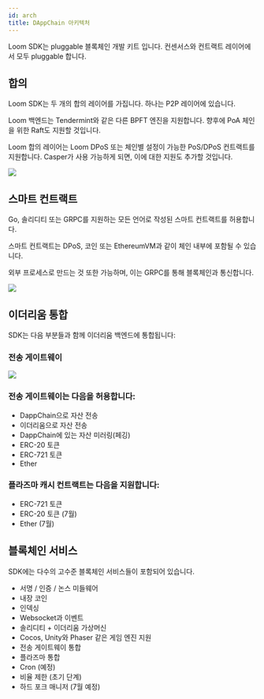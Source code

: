 ```yaml
---
id: arch
title: DAppChain 아키텍처
---
```

Loom SDK는 pluggable 블록체인 개발 키트 입니다. 컨센서스와 컨트랙트 레이어에서 모두 pluggable 합니다.

## 합의

Loom SDK는 두 개의 합의 레이어를 가집니다. 하나는 P2P 레이어에 있습니다.

Loom 백엔드는 Tendermint와 같은 다른 BPFT 엔진을 지원합니다. 향후에 PoA 체인을 위한 Raft도 지원할 것입니다.

Loom 합의 레이어는 Loom DPoS 또는 체인별 설정이 가능한 PoS/DPoS 컨트랙트를 지원합니다. Casper가 사용 가능하게 되면, 이에 대한 지원도 추가할 것입니다.

![](/developers/img/loom-sdk-arch-overview.jpg)

## 스마트 컨트랙트

Go, 솔리디티 또는 GRPC를 지원하는 모든 언어로 작성된 스마트 컨트랙트를 허용합니다.

스마트 컨트랙트는 DPoS, 코인 또는 EthereumVM과 같이 체인 내부에 포함될 수 있습니다.

외부 프로세스로 만드는 것 또한 가능하며, 이는 GRPC를 통해 블록체인과 통신합니다.

![](/developers/img/loom-sdk-arch-contracts.jpg)

## 이더리움 통합

SDK는 다음 부분들과 함께 이더리움 백엔드에 통합됩니다:

### 전송 게이트웨이

![](/developers/img/loom-sdk-arch-plasma.jpg)

### 전송 게이트웨이는 다음을 허용합니다:

* DappChain으로 자산 전송
* 이더리움으로 자산 전송
* DappChain에 있는 자산 미러링(페깅)
* ERC-20 토큰
* ERC-721 토큰
* Ether 

### 플라즈마 캐시 컨트랙트는 다음을 지원합니다:

* ERC-721 토큰
* ERC-20 토큰 (7월)
* Ether (7월)

## 블록체인 서비스

SDK에는 다수의 고수준 블록체인 서비스들이 포함되어 있습니다.

* 서명 / 인증 / 논스 미들웨어
* 내장 코인
* 인덱싱
* Websocket과 이벤트
* 솔리디티 + 이더리움 가상머신
* Cocos, Unity와 Phaser 같은 게임 엔진 지원
* 전송 게이트웨이 통합
* 플라즈마 통합
* Cron (예정)
* 비율 제한 (초기 단계)
* 하드 포크 매니저 (7월 예정)